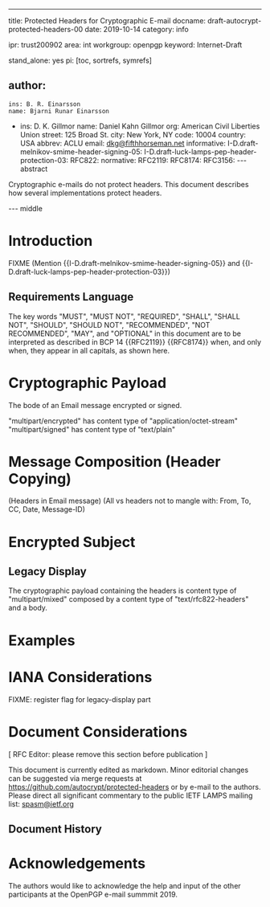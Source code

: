 ---
title: Protected Headers for Cryptographic E-mail
docname: draft-autocrypt-protected-headers-00
date: 2019-10-14
category: info

ipr: trust200902
area: int
workgroup: openpgp
keyword: Internet-Draft

stand_alone: yes
pi: [toc, sortrefs, symrefs]

author:
 -
    ins: B. R. Einarsson
    name: Bjarni Runar Einarsson
 -
    ins: D. K. Gillmor
    name: Daniel Kahn Gillmor
    org: American Civil Liberties Union
    street: 125 Broad St.
    city: New York, NY
    code: 10004
    country: USA
    abbrev: ACLU
    email: dkg@fifthhorseman.net
informative:
 I-D.draft-melnikov-smime-header-signing-05:
 I-D.draft-luck-lamps-pep-header-protection-03:
 RFC822:
normative:
 RFC2119:
 RFC8174:
 RFC3156:
--- abstract

Cryptographic e-mails do not protect headers.  This document describes how several implementations protect headers.

--- middle

Introduction
============

FIXME
(Mention {{I-D.draft-melnikov-smime-header-signing-05}} and
{{I-D.draft-luck-lamps-pep-header-protection-03}})

Requirements Language
---------------------

The key words "MUST", "MUST NOT", "REQUIRED", "SHALL", "SHALL NOT", "SHOULD", "SHOULD NOT", "RECOMMENDED", "NOT RECOMMENDED", "MAY", and "OPTIONAL" in this document are to be interpreted as described in BCP 14 {{RFC2119}} {{RFC8174}} when, and only when, they appear in all capitals, as shown here.

Cryptographic Payload
=====================

The bode of an Email message encrypted or signed.

"multipart/encrypted" has content type of "application/octet-stream"
"multipart/signed" has content type of "text/plain"


Message Composition (Header Copying)
====================================

(Headers in Email message)
(All vs headers not to mangle with: From, To, CC, Date, Message-ID)

Encrypted Subject
=================

Legacy Display
--------------

The cryptographic payload containing the headers is content type of
"multipart/mixed" composed by a content type of "text/rfc822-headers" and a
body. 

Examples
========

IANA Considerations
===================

FIXME: register flag for legacy-display part

Document Considerations
=======================

\[ RFC Editor: please remove this section before publication ]

This document is currently edited as markdown.  Minor editorial
changes can be suggested via merge requests at
https://github.com/autocrypt/protected-headers or by e-mail to the
authors.  Please direct all significant commentary to the public IETF
LAMPS mailing list: spasm@ietf.org

Document History
----------------

Acknowledgements
================

The authors would like to acknowledge the help and input of the
other participants at the OpenPGP e-mail summmit 2019.
